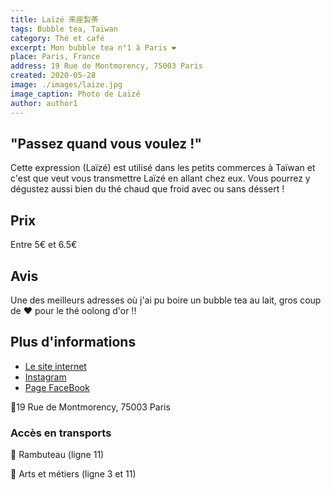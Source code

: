 ```yaml
---
title: Laïzé 来座製茶
tags: Bubble tea, Taïwan
category: Thé et café
excerpt: Mon bubble tea n°1 à Paris ❤️
place: Paris, France
address: 19 Rue de Montmorency, 75003 Paris
created: 2020-05-28
image: ./images/laize.jpg
image_caption: Photo de Laïzé
author: author1
---
```


## "Passez quand vous voulez !"

Cette expression (Laïzé) est utilisé dans les petits commerces à Taïwan et c'est que veut vous transmettre Laïzé en allant chez eux. Vous pourrez y dégustez aussi bien du thé chaud que froid avec ou sans déssert !

## Prix

Entre 5€ et 6.5€

## Avis

Une des meilleurs adresses où j'ai pu boire un bubble tea au lait, gros coup de ❤️ pour le thé oolong d'or !!

## Plus d'informations

- [Le site internet](https://www.laizeparis.com/)
- [Instagram](https://www.instagram.com/laizeparis/)
- [Page FaceBook](https://www.facebook.com/laizeparis/)

📍19 Rue de Montmorency, 75003 Paris

### Accès en transports

🚉 Rambuteau (ligne 11)

🚉 Arts et métiers (ligne 3 et 11)
